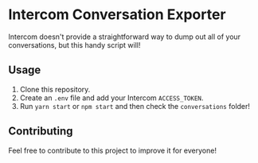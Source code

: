# Intercom Conversation Exporter

Intercom doesn't provide a straightforward way to dump out all of your
conversations, but this handy script will!

## Usage

1. Clone this repository.
1. Create an `.env` file and add your Intercom `ACCESS_TOKEN`.
1. Run `yarn start` or `npm start` and then check the `conversations` folder!

## Contributing

Feel free to contribute to this project to improve it for everyone!
